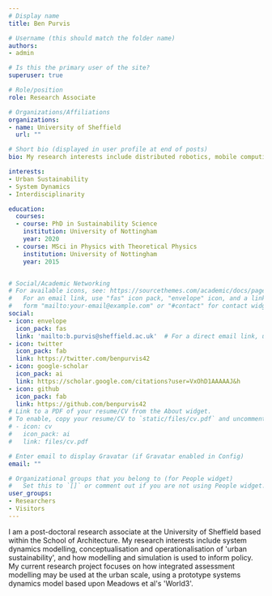 ```yaml
---
# Display name
title: Ben Purvis

# Username (this should match the folder name)
authors:
- admin

# Is this the primary user of the site?
superuser: true

# Role/position
role: Research Associate

# Organizations/Affiliations
organizations:
- name: University of Sheffield
  url: ""

# Short bio (displayed in user profile at end of posts)
bio: My research interests include distributed robotics, mobile computing and programmable matter.

interests:
- Urban Sustainability
- System Dynamics
- Interdisciplinarity

education:
  courses:
  - course: PhD in Sustainability Science
    institution: University of Nottingham
    year: 2020
  - course: MSci in Physics with Theoretical Physics
    institution: University of Nottingham
    year: 2015


# Social/Academic Networking
# For available icons, see: https://sourcethemes.com/academic/docs/page-builder/#icons
#   For an email link, use "fas" icon pack, "envelope" icon, and a link in the
#   form "mailto:your-email@example.com" or "#contact" for contact widget.
social:
- icon: envelope
  icon_pack: fas
  link: 'mailto:b.purvis@sheffield.ac.uk'  # For a direct email link, use "mailto:test@example.org".
- icon: twitter
  icon_pack: fab
  link: https://twitter.com/benpurvis42
- icon: google-scholar
  icon_pack: ai
  link: https://scholar.google.com/citations?user=VxOhD1AAAAAJ&h
- icon: github
  icon_pack: fab
  link: https://github.com/benpurvis42
# Link to a PDF of your resume/CV from the About widget.
# To enable, copy your resume/CV to `static/files/cv.pdf` and uncomment the lines below.
# - icon: cv
#   icon_pack: ai
#   link: files/cv.pdf

# Enter email to display Gravatar (if Gravatar enabled in Config)
email: ""

# Organizational groups that you belong to (for People widget)
#   Set this to `[]` or comment out if you are not using People widget.
user_groups:
- Researchers
- Visitors
---
```


I am a post-doctoral research associate at the University of Sheffield based within the School of Architecture. My research interests include system dynamics modelling, conceptualisation and operationalisation of 'urban sustainability', and how modelling and simulation is used to inform policy. My current research project focuses on how integrated assessment modelling may be used at the urban scale, using a prototype systems dynamics model based upon Meadows et al's 'World3'.
